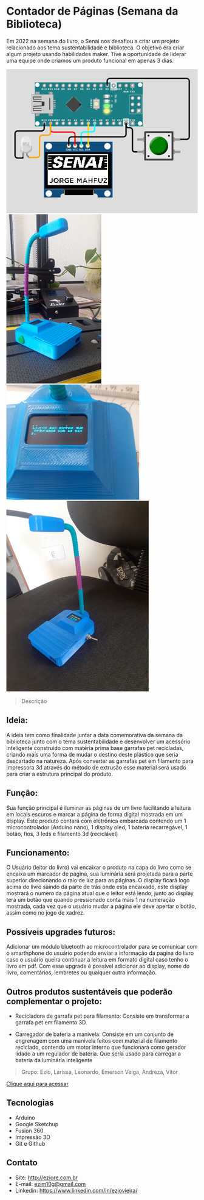 # Contador de Páginas (Semana da Biblioteca) 

Em 2022 na semana do livro, o Senai nos desafiou a criar um projeto relacionado aos tema sustentabilidade e biblioteca.
O objetivo era criar algum projeto usando habilidades maker.
Tive a oportunidade de liderar uma equipe onde criamos um produto funcional em apenas 3 dias.

![preview](./img/print1.png)
![preview](./img/print2.png)
![preview](./img/print3.png)
![preview](./img/print4.png)

> Descrição

## Ideia: 
A ideia tem como finalidade juntar a data comemorativa da semana da biblioteca junto com o tema sustentabilidade e desenvolver um acessório inteligente construído com matéria prima base garrafas pet recicladas, criando mais uma forma de mudar o destino deste plástico que seria descartado na natureza. Após converter as garrafas pet em filamento para impressora 3d através do método de extrusão esse material será usado para criar a estrutura principal do produto. 

## Função:
Sua função principal é iluminar as páginas de um livro facilitando a leitura em locais escuros e marcar a página de forma digital mostrada em um display. Este produto contará com eletrônica embarcada contendo um 1 microcontrolador (Arduino nano), 1 display oled, 1 bateria recarregável, 1 botão, fios, 3 leds e filamento 3d (reciclável)

## Funcionamento:
O Usuário (leitor do livro) vai encaixar o produto na capa do livro como se encaixa um marcador de página, sua luminária será projetada para a parte superior direcionando o raio de luz para as páginas. O display ficará logo acima do livro saindo da parte de trás onde esta encaixado, este display mostrará o numero da página atual que o leitor está lendo, junto ao display terá um botão que quando pressionado conta mais 1 na numeração mostrada, cada vez que o usuário mudar a página ele deve apertar o botão, assim como no jogo de xadrez.

## Possíveis upgrades futuros:
Adicionar um módulo bluetooth ao microcontrolador para se comunicar com o smarthphone do usuário podendo enviar a informação da pagina do livro caso o usuário queira continuar a leitura em formato digital caso tenho o livro em pdf. Com esse upgrade é possível adicionar ao display, nome do livro, comentários, lembretes ou qualquer outra informação.

## Outros produtos sustentáveis que poderão complementar o projeto:
- Recicladora de garrafa pet para filamento: Consiste em transformar a garrafa pet em filamento 3D.
 
- Carregador de bateria a manivela:  Consiste em um conjunto de engrenagem com uma manivela feitos com material de filamento reciclado, contendo um motor interno que funcionará como gerador lidado a um regulador de bateria. Que seria usado para carregar a bateria da luminária inteligente

>Grupo: 
Ezio, Larissa, Leonardo, Emerson Veiga, Andreza, Vitor


[Clique aqui para acessar](https://wokwi.com/projects/346699694177518164)

## Tecnologias

- Arduino
- Google Sketchup
- Fusion 360
- Impressão 3D
- Git e Github


## Contato
- Site: http://eziore.com.br
- E-mail: ezim10g@gmail.com
- Linkedin: https://www.linkedin.com/in/eziovieira/
